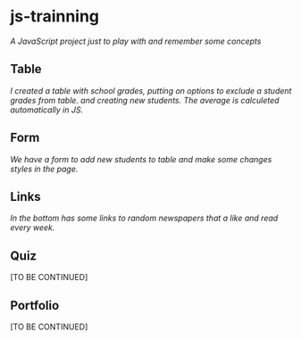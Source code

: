 # js-trainning
*A JavaScript project just to play with and remember some concepts*

## Table 
*I created a table with school grades, putting on options to exclude a student grades from table.
and creating new students.
The average is calculeted automatically in JS.*

## Form
*We have a form to add new students to table and make some changes styles in the page.*

## Links
*In the bottom has some links to random newspapers that a like and read every week.*

## Quiz
[TO BE CONTINUED]

## Portfolio
[TO BE CONTINUED]
